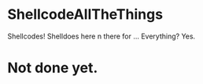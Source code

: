 # ShellcodeAllTheThings
Shellcodes! Shelldoes here n there for ... Everything? Yes.


# Not done yet.
